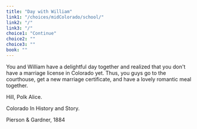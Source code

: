 ```yaml
---
title: "Day with William"
link1: "/choices/midColorado/school/"
link2: "/"
link3: "/"
choice1: "Continue"
choice2: ""
choice3: ""
book: ""
---
```

You and William have a delightful day together and realized that you don't have a marriage license in Colorado yet. <span class="bold">Thus, you guys go to the courthouse, get a new marriage certificate</span>, and have a lovely romantic meal together.

Hill, Polk Alice. <p class="italic">Colorado In History and Story.</p> Pierson & Gardner, 1884